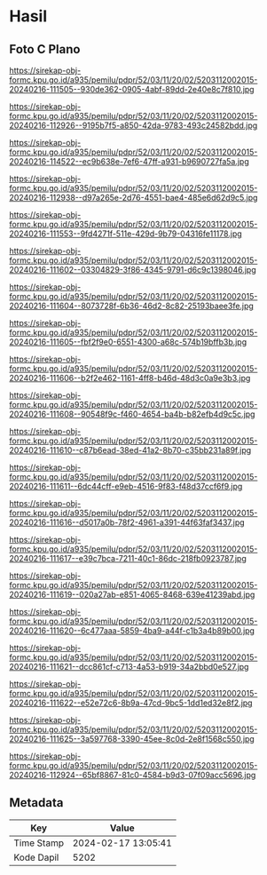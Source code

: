 # Hasil

## Foto C Plano

https://sirekap-obj-formc.kpu.go.id/a935/pemilu/pdpr/52/03/11/20/02/5203112002015-20240216-111505--930de362-0905-4abf-89dd-2e40e8c7f810.jpg

https://sirekap-obj-formc.kpu.go.id/a935/pemilu/pdpr/52/03/11/20/02/5203112002015-20240216-112926--9195b7f5-a850-42da-9783-493c24582bdd.jpg

https://sirekap-obj-formc.kpu.go.id/a935/pemilu/pdpr/52/03/11/20/02/5203112002015-20240216-114522--ec9b638e-7ef6-47ff-a931-b9690727fa5a.jpg

https://sirekap-obj-formc.kpu.go.id/a935/pemilu/pdpr/52/03/11/20/02/5203112002015-20240216-112938--d97a265e-2d76-4551-bae4-485e6d62d9c5.jpg

https://sirekap-obj-formc.kpu.go.id/a935/pemilu/pdpr/52/03/11/20/02/5203112002015-20240216-111553--9fd4271f-511e-429d-9b79-04316fe11178.jpg

https://sirekap-obj-formc.kpu.go.id/a935/pemilu/pdpr/52/03/11/20/02/5203112002015-20240216-111602--03304829-3f86-4345-9791-d6c9c1398046.jpg

https://sirekap-obj-formc.kpu.go.id/a935/pemilu/pdpr/52/03/11/20/02/5203112002015-20240216-111604--8073728f-6b36-46d2-8c82-25193baee3fe.jpg

https://sirekap-obj-formc.kpu.go.id/a935/pemilu/pdpr/52/03/11/20/02/5203112002015-20240216-111605--fbf2f9e0-6551-4300-a68c-574b19bffb3b.jpg

https://sirekap-obj-formc.kpu.go.id/a935/pemilu/pdpr/52/03/11/20/02/5203112002015-20240216-111606--b2f2e462-1161-4ff8-b46d-48d3c0a9e3b3.jpg

https://sirekap-obj-formc.kpu.go.id/a935/pemilu/pdpr/52/03/11/20/02/5203112002015-20240216-111608--90548f9c-f460-4654-ba4b-b82efb4d9c5c.jpg

https://sirekap-obj-formc.kpu.go.id/a935/pemilu/pdpr/52/03/11/20/02/5203112002015-20240216-111610--c87b6ead-38ed-41a2-8b70-c35bb231a89f.jpg

https://sirekap-obj-formc.kpu.go.id/a935/pemilu/pdpr/52/03/11/20/02/5203112002015-20240216-111611--6dc44cff-e9eb-4516-9f83-f48d37ccf6f9.jpg

https://sirekap-obj-formc.kpu.go.id/a935/pemilu/pdpr/52/03/11/20/02/5203112002015-20240216-111616--d5017a0b-78f2-4961-a391-44f63faf3437.jpg

https://sirekap-obj-formc.kpu.go.id/a935/pemilu/pdpr/52/03/11/20/02/5203112002015-20240216-111617--e39c7bca-7211-40c1-86dc-218fb0923787.jpg

https://sirekap-obj-formc.kpu.go.id/a935/pemilu/pdpr/52/03/11/20/02/5203112002015-20240216-111619--020a27ab-e851-4065-8468-639e41239abd.jpg

https://sirekap-obj-formc.kpu.go.id/a935/pemilu/pdpr/52/03/11/20/02/5203112002015-20240216-111620--6c477aaa-5859-4ba9-a44f-c1b3a4b89b00.jpg

https://sirekap-obj-formc.kpu.go.id/a935/pemilu/pdpr/52/03/11/20/02/5203112002015-20240216-111621--dcc861cf-c713-4a53-b919-34a2bbd0e527.jpg

https://sirekap-obj-formc.kpu.go.id/a935/pemilu/pdpr/52/03/11/20/02/5203112002015-20240216-111622--e52e72c6-8b9a-47cd-9bc5-1dd1ed32e8f2.jpg

https://sirekap-obj-formc.kpu.go.id/a935/pemilu/pdpr/52/03/11/20/02/5203112002015-20240216-111625--3a597768-3390-45ee-8c0d-2e8f1568c550.jpg

https://sirekap-obj-formc.kpu.go.id/a935/pemilu/pdpr/52/03/11/20/02/5203112002015-20240216-112924--65bf8867-81c0-4584-b9d3-07f09acc5696.jpg


## Metadata

| Key        | Value               |
| ---------- | ------------------- |
| Time Stamp | 2024-02-17 13:05:41 |
| Kode Dapil | 5202                |




